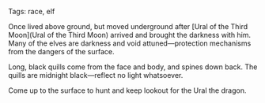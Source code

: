 Tags: race, elf

Once lived above ground, but moved underground after [Ural of the Third Moon](Ural of the Third Moon) arrived and brought the darkness with him. Many of the elves are darkness and void attuned—protection mechanisms from the dangers of the surface. 

Long, black quills come from the face and body, and spines down back. The quills are midnight black—reflect no light whatsoever. 

Come up to the surface to hunt and keep lookout for the Ural the dragon.